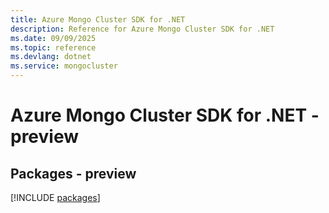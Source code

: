 ```yaml
---
title: Azure Mongo Cluster SDK for .NET
description: Reference for Azure Mongo Cluster SDK for .NET
ms.date: 09/09/2025
ms.topic: reference
ms.devlang: dotnet
ms.service: mongocluster
---
```

# Azure Mongo Cluster SDK for .NET - preview
## Packages - preview
[!INCLUDE [packages](mongo-cluster-index.md)]